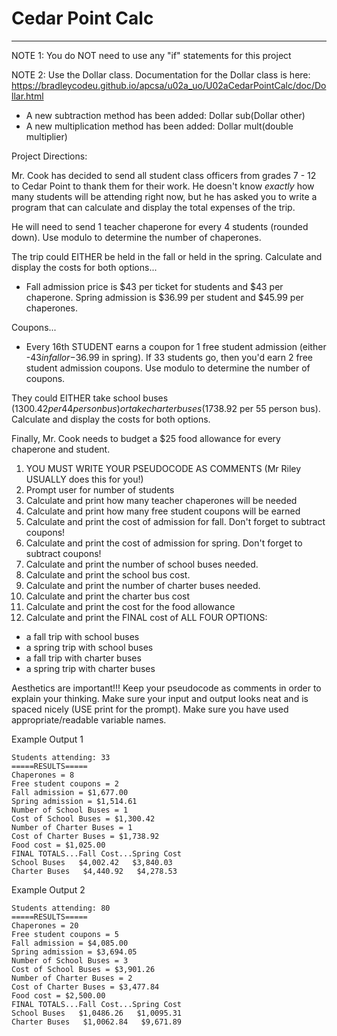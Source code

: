 # Cedar Point Calc
---
NOTE 1: You do NOT need to use any "if" statements for this project

NOTE 2: Use the Dollar class. Documentation for the Dollar class is here: https://bradleycodeu.github.io/apcsa/u02a_uo/U02aCedarPointCalc/doc/Dollar.html 
- A new subtraction method has been added: Dollar sub(Dollar other) 
- A new multiplication method has been added: Dollar mult(double multiplier)

Project Directions:

Mr. Cook has decided to send all student class officers from grades 7 - 12 to Cedar Point to thank them for their work. He doesn't know *exactly* how many students will be attending right now, but he has asked you to write a program that can  calculate and display the total expenses of the trip.

He will need to send 1 teacher chaperone for every 4 students (rounded down). Use modulo to determine the number of chaperones.

The trip could EITHER be held in the fall or held in the spring. Calculate and display the costs for both options...
- Fall admission price is $43 per ticket for students and $43 per chaperone. Spring admission is $36.99 per student and $45.99 per chaperones.

Coupons...
- Every 16th STUDENT earns a coupon for 1 free student admission (either -$43 in fall or -$36.99 in spring). If 33 students go, then you'd earn 2 free student admission coupons. Use modulo to determine the number of coupons.

They could EITHER take school buses ($1300.42 per 44 person bus) or take charter buses ($1738.92 per 55 person bus). Calculate and display the costs for both options.

Finally, Mr. Cook needs to budget a $25 food allowance for every chaperone and student.


1. YOU MUST WRITE YOUR PSEUDOCODE AS COMMENTS (Mr Riley USUALLY does this for you!)
1. Prompt user for number of students
1. Calculate and print how many teacher chaperones will be needed
1. Calculate and print how many free student coupons will be earned
1. Calculate and print the cost of admission for fall. Don't forget to subtract coupons!
1. Calculate and print the cost of admission for spring. Don't forget to subtract coupons!
1. Calculate and print the number of school buses needed.
1. Calculate and print the school bus cost.
1. Calculate and print the number of charter buses needed.
1. Calculate and print the charter bus cost
1. Calculate and print the cost for the food allowance
1. Calculate and print the FINAL cost of ALL FOUR OPTIONS:
  - a fall trip with school buses
  - a spring trip with school buses
  - a fall trip with charter buses
  - a spring trip with charter buses

Aesthetics are important!!! Keep your pseudocode as comments in order to explain your thinking. Make sure your input and output looks neat and is spaced nicely (USE print for the prompt). Make sure you have used appropriate/readable variable names.

Example Output 1
```
Students attending: 33
=====RESULTS=====
Chaperones = 8
Free student coupons = 2
Fall admission = $1,677.00
Spring admission = $1,514.61
Number of School Buses = 1
Cost of School Buses = $1,300.42
Number of Charter Buses = 1
Cost of Charter Buses = $1,738.92
Food cost = $1,025.00
FINAL TOTALS...Fall Cost...Spring Cost
School Buses   $4,002.42   $3,840.03
Charter Buses   $4,440.92   $4,278.53
```

Example Output 2
```
Students attending: 80
=====RESULTS=====
Chaperones = 20
Free student coupons = 5
Fall admission = $4,085.00
Spring admission = $3,694.05
Number of School Buses = 3
Cost of School Buses = $3,901.26
Number of Charter Buses = 2
Cost of Charter Buses = $3,477.84
Food cost = $2,500.00
FINAL TOTALS...Fall Cost...Spring Cost
School Buses   $1,0486.26   $1,0095.31
Charter Buses   $1,0062.84   $9,671.89
```
  
